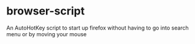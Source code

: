 # browser-script
An AutoHotKey script to start up firefox without having to go into search menu or by moving your mouse
